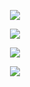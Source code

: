 
 
 <p align="center"> 

   <img align="center" src="https://github-readme-stats.vercel.app/api/top-langs/?username=adomorn&layout=compact&theme=onedark" />
</p>
 
 <p align="center">
  <img align="center" src="https://github-readme-stats.vercel.app/api?username=adomorn&count_private=true&show_icons=true&theme=onedark" />

<p>
  
 
 <p align="center">
  <img align="center" src="https://spotify-recently-played-readme.vercel.app/api?user=mandafone&unique=true&width=600" />

<p>  
 
 <p align="center">
  <img align="center" src="http://github-readme-streak-stats.herokuapp.com?user=adomorn&theme=vue-dark&date_format=j%20M%5B%20Y%5D" />

<p>  






